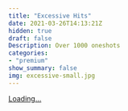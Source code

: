 ```yaml
---
title: "Excessive Hits"
date: 2021-03-26T14:13:21Z
hidden: true
draft: false
Description: Over 1000 oneshots
categories: 
- "premium"
show_summary: false
img: excessive-small.jpg
---
```



<script src="https://gumroad.com/js/gumroad-embed.js"></script>
<div class="gumroad-product-embed"><a href="https://gumroad.com/l/UvfQy">Loading...</a></div>